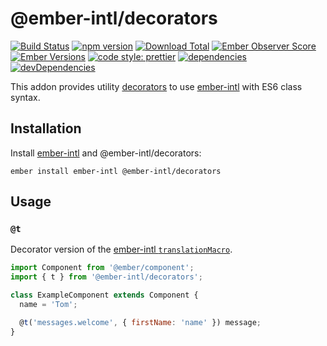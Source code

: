 # @ember-intl/decorators

[![Build Status](https://travis-ci.org/ember-intl/decorators.svg)](https://travis-ci.org/ember-intl/decorators)
[![npm version](https://badge.fury.io/js/@ember-intl%2Fdecorators.svg)](http://badge.fury.io/js/@ember-intl%2Fdecorators)
[![Download Total](https://img.shields.io/npm/dt/@ember-intl%2Fdecorators.svg)](http://badge.fury.io/js/@ember-intl%2Fdecorators)
[![Ember Observer Score](https://emberobserver.com/badges/@ember-intl/decorators.svg)](https://emberobserver.com/addons/@ember-intl/decorators)
[![Ember Versions](https://img.shields.io/badge/Ember.js%20Versions-%5E2.12%20%7C%7C%20%5E3.0-brightgreen.svg)](https://travis-ci.org/ember-intl/decorators)
[![code style: prettier](https://img.shields.io/badge/code_style-prettier-ff69b4.svg)](https://github.com/prettier/prettier)
[![dependencies](https://img.shields.io/david/ember-intl/decorators.svg)](https://david-dm.org/ember-intl/decorators)
[![devDependencies](https://img.shields.io/david/dev/ember-intl/decorators.svg)](https://david-dm.org/ember-intl/decorators)

This addon provides utility [decorators](https://github.com/tc39/proposal-decorators)
to use [ember-intl] with ES6 class syntax.

[ember-intl]: https://github.com/ember-intl/ember-intl

## Installation

Install [ember-intl][ember-intl] and @ember-intl/decorators:

```
ember install ember-intl @ember-intl/decorators
```

## Usage

### `@t`

Decorator version of the [ember-intl `translationMacro`](https://github.com/ember-intl/ember-intl/blob/master/docs/translating-text.md#computed-property-macro).

```js
import Component from '@ember/component';
import { t } from '@ember-intl/decorators';

class ExampleComponent extends Component {
  name = 'Tom';

  @t('messages.welcome', { firstName: 'name' }) message;
}
```
